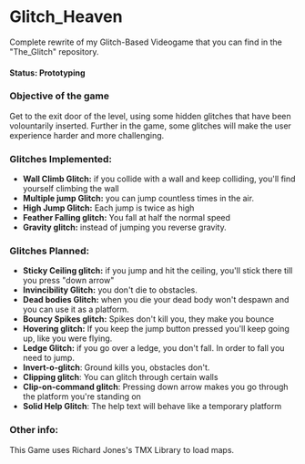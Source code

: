 # Glitch_Heaven
Complete rewrite of my Glitch-Based Videogame that you can find in the
"The_Glitch" repository.

#### Status: Prototyping

### Objective of the game
Get to the exit door of the level, using some hidden glitches that
have been volountarily inserted.
Further in the game, some glitches will make the user experience harder
and more challenging.

### Glitches Implemented:
- **Wall Climb Glitch:** if you collide with a wall and keep colliding, you'll find yourself climbing the wall
- **Multiple jump Glitch:** you can jump countless times in the air.
- **High Jump Glitch:** Each jump is twice as high
- **Feather Falling glitch:** You fall at half the normal speed
- **Gravity glitch:** instead of jumping you reverse gravity.


### Glitches Planned:
- **Sticky Ceiling glitch:** if you jump and hit the ceiling, you'll stick there till you press "down arrow"
- **Invincibility Glitch:** you don't die to obstacles.
- **Dead bodies Glitch:** when you die your dead body won't despawn and you can use it as a platform.
- **Bouncy Spikes glitch:** Spikes don't kill you, they make you bounce
- **Hovering glitch:** If you keep the jump button pressed you'll keep going up, like you were flying.
- **Ledge Glitch:** if you go over a ledge, you don't fall. In order to fall you need to jump.
- **Invert-o-glitch**: Ground kills you, obstacles don't.
- **Clipping glitch**: You can glitch through certain walls
- **Clip-on-command glitch**: Pressing down arrow makes you go through the platform you're standing on
- **Solid Help Glitch**: The help text will behave like a temporary platform

### Other info:
This Game uses Richard Jones's TMX Library to load maps.
